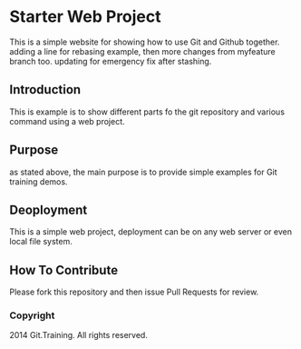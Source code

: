 # Starter Web Project

This is a simple website for showing how to use Git and Github together. adding a line for rebasing example, then more changes from myfeature branch too.
updating for emergency fix after stashing.

## Introduction

This is example is to show different parts fo the git repository and various command using a web project.

## Purpose

as stated above, the main purpose is to provide simple examples for Git training demos.

## Deoployment

This is a simple web project, deployment can be on any web server or even local file system.

## How To Contribute

Please fork this repository and then issue Pull Requests for review.

### Copyright

2014 Git.Training.  All rights reserved.